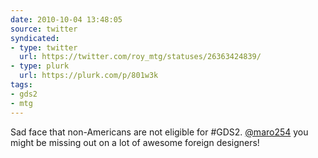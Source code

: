 ```yaml
---
date: 2010-10-04 13:48:05
source: twitter
syndicated:
- type: twitter
  url: https://twitter.com/roy_mtg/statuses/26363424839/
- type: plurk
  url: https://plurk.com/p/801w3k
tags:
- gds2
- mtg
---
```


Sad face that non-Americans are not eligible for #GDS2. [@maro254](https://twitter.com/maro254/) you might be missing out on a lot of awesome foreign designers!